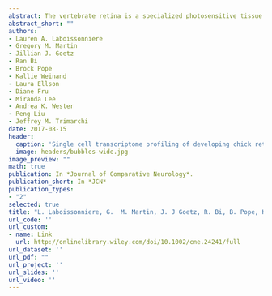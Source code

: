 ```yaml
---
abstract: The vertebrate retina is a specialized photosensitive tissue comprised of six neuronal and one glial cell types, each of which develops in prescribed proportions at overlapping timepoints from a common progenitor pool. While each of these cells has a specific function contributing to proper vision in the mature animal, their differential representation in the retina as well as the presence of distinctive cellular subtypes makes identifying the transcriptomic signatures that lead to each retinal cell's fate determination and development challenging. We have analyzed transcriptomes from individual cells isolated from the chick retina throughout retinogenesis. While we focused our efforts on the retinal ganglion cells, our transcriptomes of developing chick cells also contained representation from multiple retinal cell types, including photoreceptors and interneurons at different stages of development. Most interesting was the identification of transcriptomes from individual mixed lineage progenitor cells in the chick as these cells offer a window into the cell fate decision-making process. Taken together, these data sets will enable us to uncover the most critical genes acting in the steps of cell fate determination and early differentiation of various retinal cell types.
abstract_short: ""
authors:
- Lauren A. Laboissonniere
- Gregory M. Martin
- Jillian J. Goetz
- Ran Bi
- Brock Pope
- Kallie Weinand
- Laura Ellson
- Diane Fru
- Miranda Lee
- Andrea K. Wester
- Peng Liu
- Jeffrey M. Trimarchi
date: 2017-08-15
header:
  caption: 'Single cell transcriptome profiling of developing chick retinal cells'
  image: headers/bubbles-wide.jpg
image_preview: ""
math: true
publication: In *Journal of Comparative Neurology*.
publication_short: In *JCN*
publication_types:
- "2"
selected: true
title: "L. Laboissonniere, G.  M. Martin, J. J Goetz, R. Bi, B. Pope, K. Weinand, L. Ellson, D. Fru, M. Lee, A. K Wester, P. Liu, and J. M Trimarchi (2017). Single cell transcriptome profiling of developing chick retinal cells. The Journal of Comparative Neurology, 2017 Aug 15; 525(12): 2735-2781."
url_code: ''
url_custom:
- name: Link
  url: http://onlinelibrary.wiley.com/doi/10.1002/cne.24241/full
url_dataset: ''
url_pdf: ""
url_project: ''
url_slides: ''
url_video: ''
---
```


